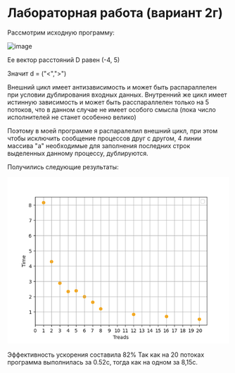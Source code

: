 # Лабораторная работа (вариант 2г)
Рассмотрим исходную программу: 

![image](https://user-images.githubusercontent.com/45181367/206693249-fd8d2700-be97-4e56-877d-b8a48033485b.png)

Ее вектор расстояний D равен (-4, 5) 

Значит d = ("<",">") 

Внешний цикл имеет антизависимость и может быть распараллелен при условии дублирования входных данных. Внутренний же цикл имеет истинную зависимость и может быть расспараллелен только на 5 потоков, что в данном случае не имеет особого смысла (пока число исполнителей не станет особенно велико)

Поэтому в моей программе я распаралелил внешний цикл, при этом чтобы исключить сообщение процессов друг с другом, 4 линии массива "а" необходимые для заполнения последних строк выделенных данному процессу, дублируются. 
 
Получились следующие результаты: 

![image](https://github.com/Arfarafar/Open-MP/blob/main/lab1/Figure_1.png)

Эффективность ускорения составила 82% 
Так как на 20 потоках программа выполнилась за 0.52с, тогда как на одном за 8,15с.
